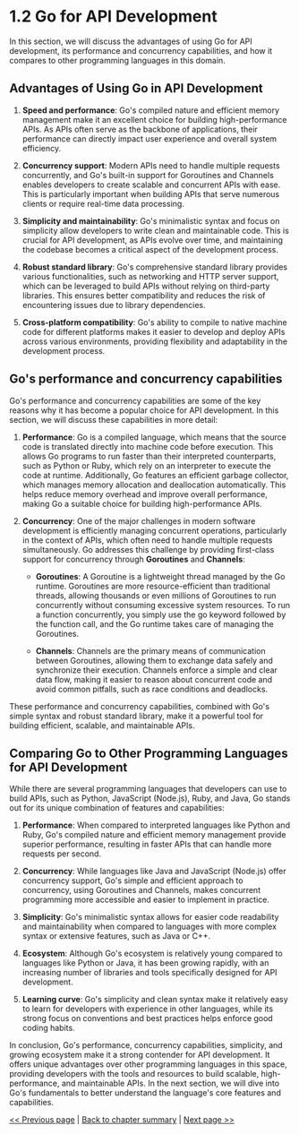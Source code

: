 # 1.2 Go for API Development
In this section, we will discuss the advantages of using Go for API development, its performance and concurrency capabilities, and how it compares to other programming languages in this domain.

## Advantages of Using Go in API Development

1.	**Speed and performance**: Go's compiled nature and efficient memory management make it an excellent choice for building high-performance APIs. As APIs often serve as the backbone of applications, their performance can directly impact user experience and overall system efficiency.

2.	**Concurrency support**: Modern APIs need to handle multiple requests concurrently, and Go's built-in support for Goroutines and Channels enables developers to create scalable and concurrent APIs with ease. This is particularly important when building APIs that serve numerous clients or require real-time data processing.

3.	**Simplicity and maintainability**: Go's minimalistic syntax and focus on simplicity allow developers to write clean and maintainable code. This is crucial for API development, as APIs evolve over time, and maintaining the codebase becomes a critical aspect of the development process.

4.	**Robust standard library**: Go's comprehensive standard library provides various functionalities, such as networking and HTTP server support, which can be leveraged to build APIs without relying on third-party libraries. This ensures better compatibility and reduces the risk of encountering issues due to library dependencies.

5.	**Cross-platform compatibility**: Go's ability to compile to native machine code for different platforms makes it easier to develop and deploy APIs across various environments, providing flexibility and adaptability in the development process.

## Go's performance and concurrency capabilities

Go's performance and concurrency capabilities are some of the key reasons why it has become a popular choice for API development. In this section, we will discuss these capabilities in more detail:

1.	**Performance**: Go is a compiled language, which means that the source code is translated directly into machine code before execution. This allows Go programs to run faster than their interpreted counterparts, such as Python or Ruby, which rely on an interpreter to execute the code at runtime. Additionally, Go features an efficient garbage collector, which manages memory allocation and deallocation automatically. This helps reduce memory overhead and improve overall performance, making Go a suitable choice for building high-performance APIs.

2.	**Concurrency**: One of the major challenges in modern software development is efficiently managing concurrent operations, particularly in the context of APIs, which often need to handle multiple requests simultaneously. Go addresses this challenge by providing first-class support for concurrency through **Goroutines** and **Channels**:

    - 	**Goroutines**: A Goroutine is a lightweight thread managed by the Go runtime. Goroutines are more resource-efficient than traditional threads, allowing thousands or even millions of Goroutines to run concurrently without consuming excessive system resources. To run a function concurrently, you simply use the go keyword followed by the function call, and the Go runtime takes care of managing the Goroutines.
  
    -	**Channels**: Channels are the primary means of communication between Goroutines, allowing them to exchange data safely and synchronize their execution. Channels enforce a simple and clear data flow, making it easier to reason about concurrent code and avoid common pitfalls, such as race conditions and deadlocks.

These performance and concurrency capabilities, combined with Go's simple syntax and robust standard library, make it a powerful tool for building efficient, scalable, and maintainable APIs. 

## Comparing Go to Other Programming Languages for API Development

While there are several programming languages that developers can use to build APIs, such as Python, JavaScript (Node.js), Ruby, and Java, Go stands out for its unique combination of features and capabilities:

1.	**Performance**: When compared to interpreted languages like Python and Ruby, Go's compiled nature and efficient memory management provide superior performance, resulting in faster APIs that can handle more requests per second.

2.	**Concurrency**: While languages like Java and JavaScript (Node.js) offer concurrency support, Go's simple and efficient approach to concurrency, using Goroutines and Channels, makes concurrent programming more accessible and easier to implement in practice.

3.	**Simplicity**: Go's minimalistic syntax allows for easier code readability and maintainability when compared to languages with more complex syntax or extensive features, such as Java or C++.

4.	**Ecosystem**: Although Go's ecosystem is relatively young compared to languages like Python or Java, it has been growing rapidly, with an increasing number of libraries and tools specifically designed for API development.

5.	**Learning curve**: Go's simplicity and clean syntax make it relatively easy to learn for developers with experience in other languages, while its strong focus on conventions and best practices helps enforce good coding habits.

In conclusion, Go's performance, concurrency capabilities, simplicity, and growing ecosystem make it a strong contender for API development. It offers unique advantages over other programming languages in this space, providing developers with the tools and resources to build scalable, high-performance, and maintainable APIs. In the next section, we will dive into Go's fundamentals to better understand the language's core features and capabilities.


[<< Previous page](1.1-introduction-to-go.md) | [Back to chapter summary](1-get-started-with-go.md) | [Next page >>](1.3-go-fundamentals.md)